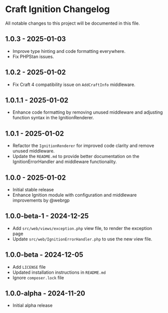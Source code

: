# Craft Ignition Changelog

All notable changes to this project will be documented in this file.

## 1.0.3 - 2025-01-03

- Improve type hinting and code formatting everywhere.
- Fix PHPStan issues.

## 1.0.2 - 2025-01-02

- Fix Craft 4 compatibility issue on `AddCraftInfo` middleware.

## 1.0.1.1 - 2025-01-02

- Enhance code formatting by removing unused middleware and adjusting function syntax in the IgnitionRenderer.

## 1.0.1 - 2025-01-02

- Refactor the `IgnitionRenderer` for improved code clarity and remove unused middleware.
- Update the `README.md` to provide better documentation on the IgnitionErrorHandler and middleware functionality.

## 1.0.0 - 2025-01-02

- Initial stable release
- Enhance Ignition module with configuration and middleware improvements by @webrgp

## 1.0.0-beta-1 - 2024-12-25

- Add `src/web/views/exception.php` view file, to render the exception page
- Update `src/web/IgnitionErrorHandler.php` to use the new view file.

## 1.0.0-beta - 2024-12-05

- Add `LICENSE` file
- Updated installation instructions in `README.md`
- Ignore `composer.lock` file

## 1.0.0-alpha - 2024-11-20

- Initial alpha release
